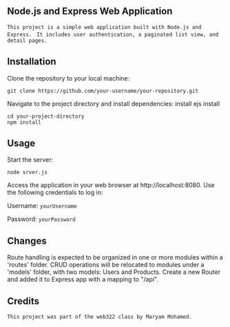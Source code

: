 
## Node.js and Express Web Application

```This project is a simple web application built with Node.js and Express. ```
```It includes user authentication, a paginated list view, and detail pages.```

## Installation

Clone the repository to your local machine:

```
git clone https://github.com/your-username/your-repository.git
```

Navigate to the project directory and install dependencies:
install ejs
install 
```
cd your-project-directory
npm install
```

## Usage

Start the server:

```
node srver.js
```

Access the application in your web browser at
 http://localhost:8080. 
Use the following credentials to log in:


Username:
``` yourUsername ```

Password:
``` yourPassword ```



## Changes
Route handling is expected to be organized in one or more modules within a 'routes' folder.
CRUD operations will be relocated to modules under a 'models' folder, with two models: Users and Products.
Create a new Router and added it to Express app with a mapping to "/api".

## Credits
```This project was part of the web322 class by Maryam Mohamed.```

